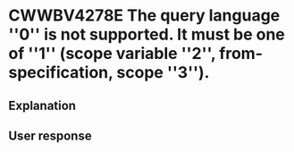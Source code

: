 # CWWBV4278E The query language ''0'' is not supported. It must be one of ''1'' (scope variable ''2'', from-specification, scope ''3'').

## Explanation

## User response